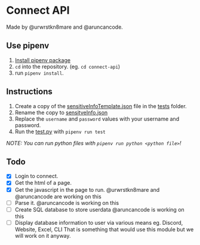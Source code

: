 # Connect API

Made by @urwrstkn8mare and @aruncancode.

## Use pipenv

1. [Install pipenv package](https://pipenv.pypa.io/en/latest/install/#installing-pipenv)
2. `cd` into the repository. (eg. `cd connect-api`)
3. run `pipenv install`.

## Instructions

1. Create a copy of the [sensitiveInfoTemplate.json](sensitiveInfoTemplate.json) file in the [tests](tests/) folder.
2. Rename the copy to [sensitveInfo.json](tests/sensitiveInfo.json)
3. Replace the `username` and `password` values with your username and password.
4. Run the [test.py](tests/test.py) with `pipenv run test`

_NOTE: You can run python files with `pipenv run python <python file>`!_

## Todo

- [x] Login to connect.
- [x] Get the html of a page.
- [x] Get the javascript in the page to run. @urwrstkn8mare and @aruncancode are working on this
- [ ] Parse it. @aruncancode is working on this
- [ ] Create SQL database to store userdata @aruncancode is working on this
- [ ] Display database information to user via various means eg. Discord, Website, Excel, CLI
      That is something that would use this module but we will work on it anyway.
